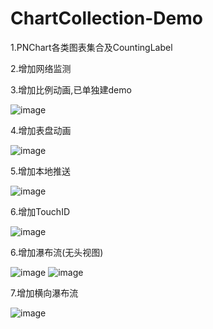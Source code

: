 # ChartCollection-Demo

1.PNChart各类图表集合及CountingLabel

2.增加网络监测

3.增加比例动画,已单独建demo

![image](https://github.com/FTCcheV/ChartCollection-Demo/blob/master/ChartCollection/ChartCollection/%E6%88%AA%E5%9B%BE%E6%95%88%E6%9E%9C/%E6%AF%94%E4%BE%8B%E6%98%BE%E7%A4%BA.png)

4.增加表盘动画

![image](https://github.com/FTCcheV/ChartCollection-Demo/blob/master/ChartCollection/ChartCollection/%E6%88%AA%E5%9B%BE%E6%95%88%E6%9E%9C/%E8%A1%A8%E7%9B%98%E5%8A%A8%E7%94%BB.PNG)

5.增加本地推送

![image](https://github.com/FTCcheV/ChartCollection-Demo/blob/master/ChartCollection/ChartCollection/%E6%88%AA%E5%9B%BE%E6%95%88%E6%9E%9C/%E6%9C%AC%E5%9C%B0%E6%8E%A8%E9%80%81.PNG)

6.增加TouchID

![image](https://github.com/FTCcheV/ChartCollection-Demo/blob/master/ChartCollection/ChartCollection/%E6%88%AA%E5%9B%BE%E6%95%88%E6%9E%9C/TouchID.PNG)

6.增加瀑布流(无头视图)

![image](https://github.com/FTCcheV/ChartCollection-Demo/blob/master/ChartCollection/ChartCollection/%E6%88%AA%E5%9B%BE%E6%95%88%E6%9E%9C/%E7%80%91%E5%B8%83%E6%B5%81.PNG)                            ![image](https://github.com/FTCcheV/ChartCollection-Demo/blob/master/ChartCollection/ChartCollection/%E6%88%AA%E5%9B%BE%E6%95%88%E6%9E%9C/%E7%80%91%E5%B8%83%E6%B5%812.PNG)

7.增加横向瀑布流

![image](https://github.com/FTCcheV/ChartCollection-Demo/blob/master/ChartCollection/ChartCollection/%E6%88%AA%E5%9B%BE%E6%95%88%E6%9E%9C/%E6%A8%AA%E5%90%91%E7%80%91%E5%B8%83%E6%B5%81.PNG)



